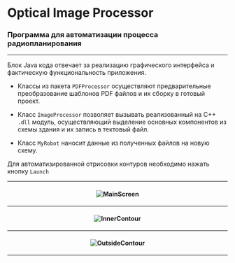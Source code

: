 # **Optical Image Processor**

### Программа для автоматизации процесса радиопланирования

____

Блок Java кода отвечает за реализацию графического интерфейса и фактическую функциональность приложения.

- Классы из пакета `PDFProcessor` осуществляют предварительные преобразование шаблонов PDF файлов и их сборку в готовый проект.

- Класс `ImageProcessor` позволяет вызывать реализованный на C++ `.dll` модуль, осуществляющий выделение основных компонентов из схемы здания и их запись в тектовый файл.

- Класс `MyRobot` наносит данные из полученных файлов на новую схему.

Для автоматизированной отрисовки контуров необходимо нажать кнопку `Launch` 

____

<h4 align="center">
  <img alt="MainScreen" src="Screens/MainScreen.png">
</h4>

____

<h4 align="center">
  <img alt="InnerContour" src="Screens/InnerContour.png">
</h4>

____

<h4 align="center">
  <img alt="OutsideContour" src="Screens/OutsideContour.png">
</h4>

____

